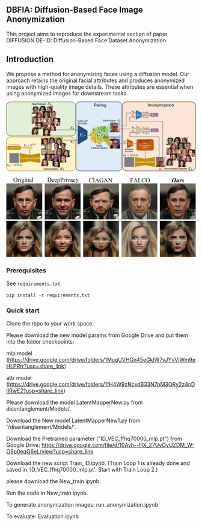## DBFIA: Diffusion-Based Face Image Anonymization

This project aims to reproduce the experimental section of paper DIFFUSION DE-ID: Diffusion-Based Face Dataset Anonymization.

## Introduction

We propose a method for anonymizing faces using a diffusion model. Our approach retains the original facial attributes and produces anonymized images with high-quality image details. These attributes are essential when using anonymized images for downstream tasks.

![The overview of face image privacy protection framework.](imgs/Main_Structure1.jpg) 

![Visual quality compared to DeepPrivacy, CIAGAN, FALCO](imgs/intro_figure1.jpg)

### Prerequisites

See `requirements.txt`

```
pip install -r requirements.txt
```

### Quick start

Clone the repo to your work space.

Please download the new model params from Google Drive and put them into the folder checkpoints:

mlp model (https://drive.google.com/drive/folders/1MugUVHGn45eGklW7vJYvVjWm9eHLPRrr?usp=share_link)

attr model (https://drive.google.com/drive/folders/1fH4W9zNcxdB33N7pM3ORy2z4nDIIRwE2?usp=share_link)

Please download the model LatentMapperNew.py from disentanglement/Models/.

Download the New model LatentMapperNew1.py from '/disentanglement/Models/'.

Download the Pretrained parameter ("ID_VEC_ffhq70000_mlp.pt") from Google Drive: https://drive.google.com/file/d/10Ayh--HX_27UvOyUZDM_W-O9p0eqG6eL/view?usp=share_link

Download the new script Train_ID.ipynb. (Train Loop 1 is already done and saved in 'ID_VEC_ffhq70000_mlp.pt'. Start with Train Loop 2.)

please download the New_train.ipynb.

Run the code in New_train.ipynb.

To generate anonymization images: run_anonymization.ipynb

To evaluate: Evaluation.ipynb


